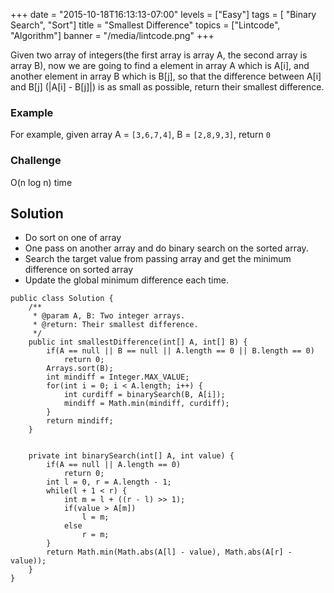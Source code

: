 +++
date = "2015-10-18T16:13:13-07:00"
levels = ["Easy"]
tags = [ "Binary Search", "Sort"]
title = "Smallest Difference"
topics = ["Lintcode", "Algorithm"]
banner = "/media/lintcode.png"
+++

Given two array of integers(the first array is array A, the second array is array B), now we are going to find a element in array A which is A[i], and another element in array B which is B[j], so that the difference between A[i] and B[j] (|A[i] - B[j]|) is as small as possible, return their smallest difference.
<!--more-->

### Example
For example, given array A = `[3,6,7,4]`, B = `[2,8,9,3]`, return `0`

### Challenge
O(n log n) time

## Solution
- Do sort on one of array
- One pass on another array and do binary search on the sorted array.
- Search the target value from passing array and get the minimum difference on sorted array
- Update the global minimum difference each time.

```
public class Solution {
    /**
     * @param A, B: Two integer arrays.
     * @return: Their smallest difference.
     */
    public int smallestDifference(int[] A, int[] B) {
        if(A == null || B == null || A.length == 0 || B.length == 0)
            return 0;
        Arrays.sort(B);
        int mindiff = Integer.MAX_VALUE;
        for(int i = 0; i < A.length; i++) {
            int curdiff = binarySearch(B, A[i]);
            mindiff = Math.min(mindiff, curdiff);
        }
        return mindiff;
    }
    
    
    private int binarySearch(int[] A, int value) {
        if(A == null || A.length == 0)
            return 0;
        int l = 0, r = A.length - 1;
        while(l + 1 < r) {
            int m = l + ((r - l) >> 1);
            if(value > A[m])
                l = m;
            else
                r = m;
        }
        return Math.min(Math.abs(A[l] - value), Math.abs(A[r] - value));
    }
}
```